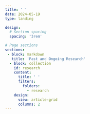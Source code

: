 ```yaml
---
title: ' '
date: 2024-05-19
type: landing

design:
  # Section spacing
  spacing: '3rem'

# Page sections
sections:
 - block: markdown
   title: 'Past and Ongoing Research'
  - block: collection
    id: research
    content:
      title: ' '
      filters:
        folders:
          - research
    design:
      view: article-grid
      columns: 2
---
```


